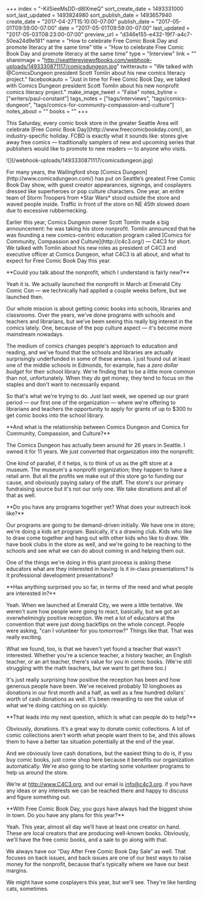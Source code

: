 +++
index = "-KilSieeMsDD-d8IXmeQ"
sort_create_date = 1493331000
sort_last_updated = 1493824980
sort_publish_date = 1493657940
create_date = "2017-04-27T15:10:00-07:00"
publish_date = "2017-05-01T09:59:00-07:00"
date = "2017-05-01T09:59:00-07:00"
last_updated = "2017-05-03T08:23:00-07:00"
preview_url = "d346e155-e432-19f7-a4c7-50ea24d9e181"
name = "How to celebrate Free Comic Book Day and promote literacy at the same time"
title = "How to celebrate Free Comic Book Day and promote literacy at the same time"
type = "Interview"
link = ""
shareimage = "http://seattlereviewofbooks.com/webhook-uploads/1493330871117/comicsdungeon.jpg"
twitterauto = "We talked with @ComicsDungeon president Scott Tomlin about his new comics literacy project."
facebookauto = "Just in time for Free Comic Book Day, we talked with Comics Dungeon president Scott Tomlin about his new nonprofit comics literacy project."
make_image_tweet = "False"
notes_byline = ["writers/paul-constant"]
tags_notes = ["tags/interviews", "tags/comics-dungeon", "tags/comics-for-community-compassion-and-culture"]
notes_about = ""
books = ""
+++
<p class="intro">This Saturday, every comic book store in the greater Seattle Area will celebrate [Free Comic Book Day](http://www.freecomicbookday.com/), an industry-specific holiday. FCBD is exactly what it sounds like: stores give away free comics — traditionally samplers of new and upcoming series that publishers would like to promote to new readers — to anyone who visits.</p>

<p class="image-left">![](/webhook-uploads/1493330871117/comicsdungeon.jpg)</p>

<p class="intro">For many years, the Wallingford shop [Comics Dungeon](http://www.comicsdungeon.com/) has put on Seattle’s greatest Free Comic Book Day show, with guest creator appearances, signings, and cosplayers dressed like superheroes or pop culture characters. One year, an entire team of Storm Troopers from *Star Wars* stood outside the store and waved people inside. Traffic in front of the store on NE 45th slowed down due to excessive rubbernecking.</p>

<p class="intro">Earlier this year, Comics Dungeon owner Scott Tomlin made a big announcement: he was taking his store nonprofit. Tomlin announced that he was founding a new comics-centric education program called [Comics for Community, Compassion and Culture](http://c4c3.org/) — C4C3 for short. We talked with Tomlin about his new roles as president of C4C3 and executive officer at Comics Dungeon, what C4C3 is all about, and what to expect for Free Comic Book Day this year.</p>


<p class="noindent">**Could you talk about the nonprofit, which I understand is fairly new?**</p>

<p class="noindent">Yeah it is. We actually launched the nonprofit in March at Emerald City Comic Con — we technically had applied a couple weeks before, but we launched then.</p> 

Our whole mission is about getting comic books into schools, libraries and classrooms. Over the years, we've done programs with schools and teachers and librarians, but we’ve been seeing this really big interest in the comics lately. One, because of the pop culture aspect — it's become more mainstream nowadays. 

The medium of comics changes people's approach to education and reading, and we've found that the schools and libraries are actually surprisingly underfunded in some of these arenas. I just found out at least one of the middle schools in Edmonds, for example, has a *zero dollar budget* for their school library. We're finding that to be a little more common than not, unfortunately. When they *do* get money, they tend to focus on the staples and don't want to necessarily expand. 

So that's what we're trying to do. Just last week, we opened up our grant period — our first one of the organization — where we're offering to librarians and teachers the opportunity to apply for grants of up to $300 to get comic books into the school library.

<p class="noindent">**And what is the relationship between Comics Dungeon and Comics for Community, Compassion, and Culture?**</p>

<p class="noindent">The Comics Dungeon has actually been around for 26 years in Seattle. I owned it for 11 years. We just converted that organization into the nonprofit.</p>

One kind of parallel, if it helps, is to think of us as the gift store at a museum. The museum's a nonprofit organization; they happen to have a retail arm. But all the profits we make out of this store go to funding our cause, and obviously paying salary of the staff. The store's our primary fundraising source but it's not our only one. We take donations and all of that as well.

<p class="noindent">**Do you have any programs together yet? What does your outreach look like?**</p>

<p class="noindent">Our programs are going to be demand-driven initially. We have one in store; we're doing a kids art program. Basically, it's a drawing club. Kids who like to draw come together and hang out with other kids who like to draw. We have book clubs in the store as well, and we're going to be reaching to the schools and see what we can do about coming in and helping them out. </p>

One of the things we're doing in this grant process is asking these educators what are they interested in having: Is it in-class presentations? Is it professional development presentations? 

<p class="noindent">**Has anything surprised you so far, in terms of the need and what people are interested in?**</p>

<p class="noindent">Yeah. When we launched at Emerald City, we were a little tentative. We weren't sure how people were going to react, basically, but we got an overwhelmingly positive reception. We met a lot of educators at the convention that were just doing backflips on the whole concept. People were asking, "can I volunteer for you tomorrow?" Things like that. That was really exciting. </p>

What we found, too, is that we haven't yet found a teacher that wasn't interested. Whether you're a science teacher, a history teacher, an English teacher, or an art teacher, there's value for you in comic books. (We're still struggling with the math teachers, but we want to get there too.)
 
It's just really surprising how positive the reception has been and how generous people have been. We've received probably 10 longboxes as donations in our first month and a half, as well as a few hundred dollars’ worth of cash donations as well. It's been rewarding to see the value of what we're doing catching on so quickly.

<p class="noindent">**That leads into my next question, which is what can people do to help?**</p>

<p class="noindent">Obviously, donations. It’s a great way to donate comic collections. A lot of comic collections aren't worth what people want them to be, and this allows them to have a better tax situation potentially at the end of the year.</p>

And we obviously love cash donations, but the easiest thing to do is, if you buy comic books, just come shop here because it benefits our organization automatically. We're also going to be starting some volunteer programs to help us around the store. 

We’re at http://www.C4C3.org, and our email is info@c4c3.org. if you have any ideas or any interests we can be reached there and happy to discuss and figure something out.

<p class="noindent">**With Free Comic Book Day, you guys have always had the biggest show in town. Do you have any plans for this year?**</p>

<p class="noindent">Yeah. This year, almost all day we’ll have at least one creator on hand. These are local creators that are producing well-known books. Obviously, we'll have the free comic books, and a sale to go along with that. </p>

We always have our “Day After Free Comic Book Day Sale” as well. That focuses on back issues, and back issues are one of our best ways to raise money for the nonprofit, because that's typically where we have our best margins.

We might have some cosplayers this year, but we'll see. They're like herding cats, sometimes.